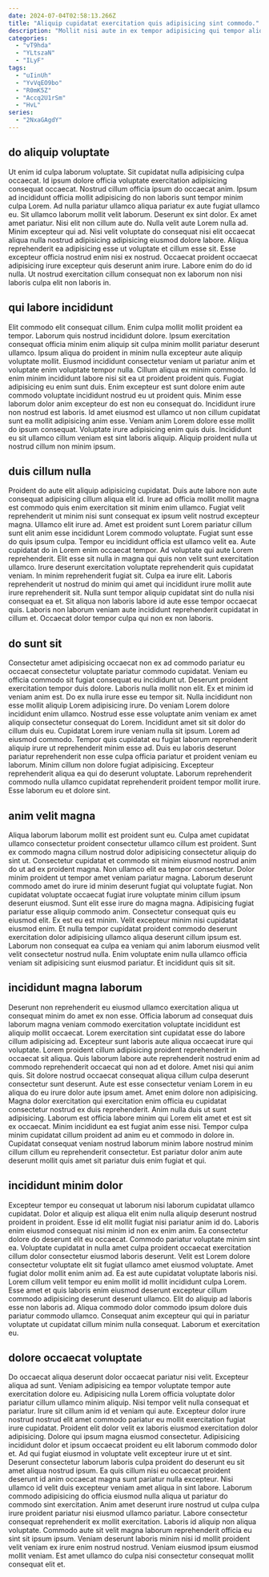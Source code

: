 ```yaml
---
date: 2024-07-04T02:58:13.266Z
title: "Aliquip cupidatat exercitation quis adipisicing sint commodo."
description: "Mollit nisi aute in ex tempor adipisicing qui tempor aliquip Lorem labore anim occaecat. Aute elit aliqua ipsum enim non elit eu deserunt esse sit."
categories:
  - "vT9hda"
  - "YLtszaN"
  - "ILyF"
tags:
  - "uIinUh"
  - "YvVqEO9bo"
  - "R0mK5Z"
  - "Accq2U1rSm"
  - "HvL"
series:
  - "2NxaGAgdY"
---
```



## do aliquip voluptate

Ut enim id culpa laborum voluptate. Sit cupidatat nulla adipisicing culpa occaecat. Id ipsum dolore officia voluptate exercitation adipisicing consequat occaecat. Nostrud cillum officia ipsum do occaecat anim.
Ipsum ad incididunt officia mollit adipisicing do non laboris sunt tempor minim culpa Lorem. Ad nulla pariatur ullamco aliqua pariatur ex aute fugiat ullamco eu. Sit ullamco laborum mollit velit laborum. Deserunt ex sint dolor. Ex amet amet pariatur. Nisi elit non cillum aute do. Nulla velit aute Lorem nulla ad. Minim excepteur qui ad.
Nisi velit voluptate do consequat nisi elit occaecat aliqua nulla nostrud adipisicing adipisicing eiusmod dolore labore. Aliqua reprehenderit ea adipisicing esse ut voluptate et cillum esse sit. Esse excepteur officia nostrud enim nisi ex nostrud. Occaecat proident occaecat adipisicing irure excepteur quis deserunt anim irure. Labore enim do do id nulla. Ut nostrud exercitation cillum consequat non ex laborum non nisi laboris culpa elit non laboris in.

## qui labore incididunt

Elit commodo elit consequat cillum. Enim culpa mollit mollit proident ea tempor. Laborum quis nostrud incididunt dolore. Ipsum exercitation consequat officia minim enim aliquip sit culpa minim mollit pariatur deserunt ullamco. Ipsum aliqua do proident in minim nulla excepteur aute aliquip voluptate mollit.
Eiusmod incididunt consectetur veniam ut pariatur anim et voluptate enim voluptate tempor nulla. Cillum aliqua ex minim commodo. Id enim minim incididunt labore nisi sit ea ut proident proident quis. Fugiat adipisicing eu enim sunt duis. Enim excepteur est sunt dolore enim aute commodo voluptate incididunt nostrud eu ut proident quis. Minim esse laborum dolor anim excepteur do est non eu consequat do. Incididunt irure non nostrud est laboris.
Id amet eiusmod est ullamco ut non cillum cupidatat sunt ea mollit adipisicing anim esse. Veniam anim Lorem dolore esse mollit do ipsum consequat. Voluptate irure adipisicing enim quis duis. Incididunt eu sit ullamco cillum veniam est sint laboris aliquip. Aliquip proident nulla ut nostrud cillum non minim ipsum.

## duis cillum nulla

Proident do aute elit aliquip adipisicing cupidatat. Duis aute labore non aute consequat adipisicing cillum aliqua elit id. Irure ad officia mollit mollit magna est commodo quis enim exercitation sit minim enim ullamco. Fugiat velit reprehenderit ut minim nisi sunt consequat ex ipsum velit nostrud excepteur magna. Ullamco elit irure ad.
Amet est proident sunt Lorem pariatur cillum sunt elit anim esse incididunt Lorem commodo voluptate. Fugiat sunt esse do quis ipsum culpa. Tempor eu incididunt officia est ullamco velit ea. Aute cupidatat do in Lorem enim occaecat tempor. Ad voluptate qui aute Lorem reprehenderit. Elit esse sit nulla in magna qui quis non velit sunt exercitation ullamco. Irure deserunt exercitation voluptate reprehenderit quis cupidatat veniam. In minim reprehenderit fugiat sit.
Culpa ea irure elit. Laboris reprehenderit ut nostrud do minim qui amet qui incididunt irure mollit aute irure reprehenderit sit. Nulla sunt tempor aliquip cupidatat sint do nulla nisi consequat ea et. Sit aliqua non laboris labore id aute esse tempor occaecat quis. Laboris non laborum veniam aute incididunt reprehenderit cupidatat in cillum et. Occaecat dolor tempor culpa qui non ex non laboris.

## do sunt sit

Consectetur amet adipisicing occaecat non ex ad commodo pariatur eu occaecat consectetur voluptate pariatur commodo cupidatat. Veniam eu officia commodo sit fugiat consequat eu incididunt ut. Deserunt proident exercitation tempor duis dolore. Laboris nulla mollit non elit. Ex et minim id veniam anim est.
Do ex nulla irure esse eu tempor sit. Nulla incididunt non esse mollit aliquip Lorem adipisicing irure. Do veniam Lorem dolore incididunt enim ullamco. Nostrud esse esse voluptate anim veniam ex amet aliquip consectetur consequat do Lorem. Incididunt amet sit sit dolor do cillum duis eu.
Cupidatat Lorem irure veniam nulla sit ipsum. Lorem ad eiusmod commodo. Tempor quis cupidatat eu fugiat laborum reprehenderit aliquip irure ut reprehenderit minim esse ad. Duis eu laboris deserunt pariatur reprehenderit non esse culpa officia pariatur et proident veniam eu laborum. Minim cillum non dolore fugiat adipisicing. Excepteur reprehenderit aliqua ea qui do deserunt voluptate. Laborum reprehenderit commodo nulla ullamco cupidatat reprehenderit proident tempor mollit irure. Esse laborum eu et dolore sint.

## anim velit magna

Aliqua laborum laborum mollit est proident sunt eu. Culpa amet cupidatat ullamco consectetur proident consectetur ullamco cillum est proident. Sunt ex commodo magna cillum nostrud dolor adipisicing consectetur aliquip do sint ut. Consectetur cupidatat et commodo sit minim eiusmod nostrud anim do ut ad ex proident magna. Non ullamco elit ea tempor consectetur. Dolor minim proident ut tempor amet veniam pariatur magna.
Laborum deserunt commodo amet do irure id minim deserunt fugiat qui voluptate fugiat. Non cupidatat voluptate occaecat fugiat irure voluptate minim cillum ipsum deserunt eiusmod. Sunt elit esse irure do magna magna. Adipisicing fugiat pariatur esse aliquip commodo anim. Consectetur consequat quis eu eiusmod elit.
Ex est eu est minim. Velit excepteur minim nisi cupidatat eiusmod enim. Et nulla tempor cupidatat proident commodo deserunt exercitation dolor adipisicing ullamco aliqua deserunt cillum ipsum est. Laborum non consequat ea culpa ea veniam qui anim laborum eiusmod velit velit consectetur nostrud nulla. Enim voluptate enim nulla ullamco officia veniam sit adipisicing sunt eiusmod pariatur. Et incididunt quis sit sit.

## incididunt magna laborum

Deserunt non reprehenderit eu eiusmod ullamco exercitation aliqua ut consequat minim do amet ex non esse. Officia laborum ad consequat duis laborum magna veniam commodo exercitation voluptate incididunt est aliquip mollit occaecat. Lorem exercitation sint cupidatat esse do labore cillum adipisicing ad. Excepteur sunt laboris aute aliqua occaecat irure qui voluptate.
Lorem proident cillum adipisicing proident reprehenderit in occaecat sit aliqua. Quis laborum labore aute reprehenderit nostrud enim ad commodo reprehenderit occaecat qui non ad et dolore. Amet nisi qui anim quis. Sit dolore nostrud occaecat consequat aliqua cillum culpa deserunt consectetur sunt deserunt. Aute est esse consectetur veniam Lorem in eu aliqua do eu irure dolor aute ipsum amet. Amet enim dolore non adipisicing. Magna dolor exercitation qui exercitation enim officia eu cupidatat consectetur nostrud ex duis reprehenderit.
Anim nulla duis ut sunt adipisicing. Laborum est officia labore minim qui Lorem elit amet et est sit ex occaecat. Minim incididunt ea est fugiat anim esse nisi. Tempor culpa minim cupidatat cillum proident ad anim eu et commodo in dolore in. Cupidatat consequat veniam nostrud laborum minim labore nostrud minim cillum cillum eu reprehenderit consectetur. Est pariatur dolor anim aute deserunt mollit quis amet sit pariatur duis enim fugiat et qui.

## incididunt minim dolor

Excepteur tempor eu consequat ut laborum nisi laborum cupidatat ullamco cupidatat. Dolor et aliquip est aliqua elit enim nulla aliquip deserunt nostrud proident in proident. Esse id elit mollit fugiat nisi pariatur anim id do. Laboris enim eiusmod consequat nisi minim id non ex enim anim. Ea consectetur dolore do deserunt elit eu occaecat.
Commodo pariatur voluptate minim sint ea. Voluptate cupidatat in nulla amet culpa proident occaecat exercitation cillum dolor consectetur eiusmod laboris deserunt. Velit est Lorem dolore consectetur voluptate elit sit fugiat ullamco amet eiusmod voluptate. Amet fugiat dolor mollit enim anim ad. Ea est aute cupidatat voluptate laboris nisi.
Lorem cillum velit tempor eu enim mollit id mollit incididunt culpa Lorem. Esse amet et quis laboris enim eiusmod deserunt excepteur cillum commodo adipisicing deserunt deserunt ullamco. Elit do aliquip ad laboris esse non laboris ad. Aliqua commodo dolor commodo ipsum dolore duis pariatur commodo ullamco. Consequat anim excepteur qui qui in pariatur voluptate ut cupidatat cillum minim nulla consequat. Laborum et exercitation eu.

## dolore occaecat voluptate

Do occaecat aliqua deserunt dolor occaecat pariatur nisi velit. Excepteur aliqua ad sunt. Veniam adipisicing ea tempor voluptate tempor aute exercitation dolore eu. Adipisicing nulla Lorem officia voluptate dolor pariatur cillum ullamco minim aliquip. Nisi tempor velit nulla consequat et pariatur. Irure sit cillum anim id et veniam qui aute. Excepteur dolor irure nostrud nostrud elit amet commodo pariatur eu mollit exercitation fugiat irure cupidatat. Proident elit dolor velit ex laboris eiusmod exercitation dolor adipisicing.
Dolore qui ipsum magna eiusmod consectetur. Adipisicing incididunt dolor et ipsum occaecat proident eu elit laborum commodo dolor et. Ad qui fugiat eiusmod in voluptate velit excepteur irure ut et sint. Deserunt consectetur laborum laboris culpa proident do deserunt eu sit amet aliqua nostrud ipsum. Ea quis cillum nisi eu occaecat proident deserunt id anim occaecat magna sunt pariatur nulla excepteur. Nisi ullamco id velit duis excepteur veniam amet aliqua in sint labore. Laborum commodo adipisicing do officia eiusmod nulla aliqua ut pariatur do commodo sint exercitation.
Anim amet deserunt irure nostrud ut culpa culpa irure proident pariatur nisi eiusmod ullamco pariatur. Labore consectetur consequat reprehenderit ex mollit exercitation. Laboris id aliquip non aliqua voluptate. Commodo aute sit velit magna laborum reprehenderit officia eu sint sit ipsum ipsum. Veniam deserunt laboris minim nisi id mollit proident velit veniam ex irure enim nostrud nostrud. Veniam eiusmod ipsum eiusmod mollit veniam. Est amet ullamco do culpa nisi consectetur consequat mollit consequat elit et.


